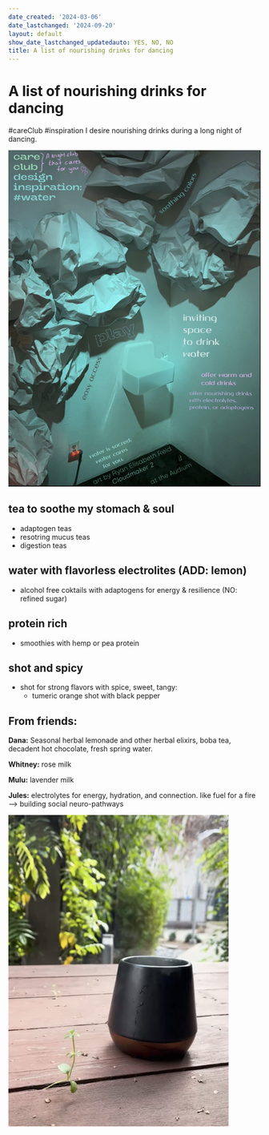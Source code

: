 ```yaml
---
date_created: '2024-03-06'
date_lastchanged: '2024-09-20'
layout: default
show_date_lastchanged_updatedauto: YES, NO, NO
title: A list of nourishing drinks for dancing
---
```

# A list of nourishing drinks for dancing
#careClub #inspiration
I desire nourishing drinks during a long night of dancing. 

![](media/cleanshot_2024-03-10-at-10-36-19@2x.png)


## tea to soothe my stomach & soul
   - adaptogen teas
   - resotring mucus teas
   - digestion teas

## water with flavorless electrolites (ADD: lemon)
- alcohol free coktails with adaptogens for energy & resilience (NO: refined sugar)

## protein rich
- smoothies with hemp or pea protein 

## shot and spicy
- shot for strong flavors with spice, sweet, tangy:
    - tumeric orange shot with black pepper

## From friends:

**Dana:** Seasonal herbal lemonade and other herbal elixirs, boba tea, decadent hot chocolate, fresh spring water.

**Whitney:** rose milk

**Mulu:** lavender milk

**Jules:** electrolytes for energy, hydration, and connection. like fuel for a fire --> building social neuro-pathways


![](media/cleanshot_2024-03-10-at-10-58-08@2x.png)



